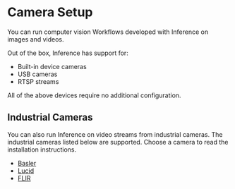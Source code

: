 # Camera Setup

You can run computer vision Workflows developed with Inference on images and videos.

Out of the box, Inference has support for:

- Built-in device cameras
- USB cameras
- RTSP streams

All of the above devices require no additional configuration.

## Industrial Cameras

You can also run Inference on video streams from industrial cameras. The industrial cameras listed below are supported. Choose a camera to read the installation instructions.

- [Basler](/inputs/industrial/basler.md)
- [Lucid](/inputs/industrial/lucid.md)
- [FLIR](/inputs/industrial/flir.md)